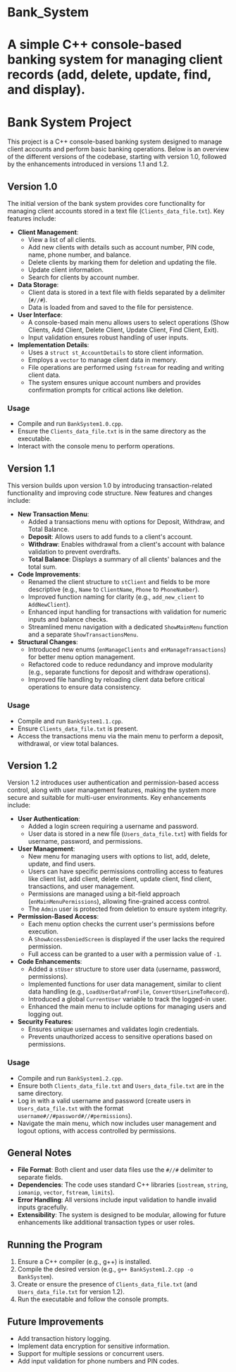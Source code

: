 # Bank_System
A simple C++ console-based banking system for managing client records (add, delete, update, find, and display).
=======
# Bank System Project

This project is a C++ console-based banking system designed to manage client accounts and perform basic banking operations. Below is an overview of the different versions of the codebase, starting with version 1.0, followed by the enhancements introduced in versions 1.1 and 1.2.

## Version 1.0

The initial version of the bank system provides core functionality for managing client accounts stored in a text file (`Clients_data_file.txt`). Key features include:

- **Client Management**:
  - View a list of all clients.
  - Add new clients with details such as account number, PIN code, name, phone number, and balance.
  - Delete clients by marking them for deletion and updating the file.
  - Update client information.
  - Search for clients by account number.
- **Data Storage**:
  - Client data is stored in a text file with fields separated by a delimiter (`#//#`).
  - Data is loaded from and saved to the file for persistence.
- **User Interface**:
  - A console-based main menu allows users to select operations (Show Clients, Add Client, Delete Client, Update Client, Find Client, Exit).
  - Input validation ensures robust handling of user inputs.
- **Implementation Details**:
  - Uses a `struct st_AccountDetails` to store client information.
  - Employs a `vector` to manage client data in memory.
  - File operations are performed using `fstream` for reading and writing client data.
  - The system ensures unique account numbers and provides confirmation prompts for critical actions like deletion.

### Usage
- Compile and run `BankSystem1.0.cpp`.
- Ensure the `Clients_data_file.txt` is in the same directory as the executable.
- Interact with the console menu to perform operations.

## Version 1.1

This version builds upon version 1.0 by introducing transaction-related functionality and improving code structure. New features and changes include:

- **New Transaction Menu**:
  - Added a transactions menu with options for Deposit, Withdraw, and Total Balance.
  - **Deposit**: Allows users to add funds to a client's account.
  - **Withdraw**: Enables withdrawal from a client's account with balance validation to prevent overdrafts.
  - **Total Balance**: Displays a summary of all clients' balances and the total sum.
- **Code Improvements**:
  - Renamed the client structure to `stClient` and fields to be more descriptive (e.g., `Name` to `ClientName`, `Phone` to `PhoneNumber`).
  - Improved function naming for clarity (e.g., `add_new_client` to `AddNewClient`).
  - Enhanced input handling for transactions with validation for numeric inputs and balance checks.
  - Streamlined menu navigation with a dedicated `ShowMainMenu` function and a separate `ShowTransactionsMenu`.
- **Structural Changes**:
  - Introduced new enums (`enManageClients` and `enManageTransactions`) for better menu option management.
  - Refactored code to reduce redundancy and improve modularity (e.g., separate functions for deposit and withdraw operations).
  - Improved file handling by reloading client data before critical operations to ensure data consistency.

### Usage
- Compile and run `BankSystem1.1.cpp`.
- Ensure `Clients_data_file.txt` is present.
- Access the transactions menu via the main menu to perform a deposit, withdrawal, or view total balances.

## Version 1.2

Version 1.2 introduces user authentication and permission-based access control, along with user management features, making the system more secure and suitable for multi-user environments. Key enhancements include:

- **User Authentication**:
  - Added a login screen requiring a username and password.
  - User data is stored in a new file (`Users_data_file.txt`) with fields for username, password, and permissions.
- **User Management**:
  - New menu for managing users with options to list, add, delete, update, and find users.
  - Users can have specific permissions controlling access to features like client list, add client, delete client, update client, find client, transactions, and user management.
  - Permissions are managed using a bit-field approach (`enMainMenuPermissions`), allowing fine-grained access control.
  - The `Admin` user is protected from deletion to ensure system integrity.
- **Permission-Based Access**:
  - Each menu option checks the current user's permissions before execution.
  - A `ShowAccessDeniedScreen` is displayed if the user lacks the required permission.
  - Full access can be granted to a user with a permission value of `-1`.
- **Code Enhancements**:
  - Added a `stUser` structure to store user data (username, password, permissions).
  - Implemented functions for user data management, similar to client data handling (e.g., `LoadUserDataFromFile`, `ConvertUserLineToRecord`).
  - Introduced a global `CurrentUser` variable to track the logged-in user.
  - Enhanced the main menu to include options for managing users and logging out.
- **Security Features**:
  - Ensures unique usernames and validates login credentials.
  - Prevents unauthorized access to sensitive operations based on permissions.

### Usage
- Compile and run `BankSystem1.2.cpp`.
- Ensure both `Clients_data_file.txt` and `Users_data_file.txt` are in the same directory.
- Log in with a valid username and password (create users in `Users_data_file.txt` with the format `username#//#password#//#permissions`).
- Navigate the main menu, which now includes user management and logout options, with access controlled by permissions.

## General Notes
- **File Format**: Both client and user data files use the `#//#` delimiter to separate fields.
- **Dependencies**: The code uses standard C++ libraries (`iostream`, `string`, `iomanip`, `vector`, `fstream`, `limits`).
- **Error Handling**: All versions include input validation to handle invalid inputs gracefully.
- **Extensibility**: The system is designed to be modular, allowing for future enhancements like additional transaction types or user roles.

## Running the Program
1. Ensure a C++ compiler (e.g., g++) is installed.
2. Compile the desired version (e.g., `g++ BankSystem1.2.cpp -o BankSystem`).
3. Create or ensure the presence of `Clients_data_file.txt` (and `Users_data_file.txt` for version 1.2).
4. Run the executable and follow the console prompts.

## Future Improvements
- Add transaction history logging.
- Implement data encryption for sensitive information.
- Support for multiple sessions or concurrent users.
- Add input validation for phone numbers and PIN codes.
